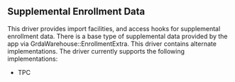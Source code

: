 ## Supplemental Enrollment Data

This driver provides import facilities, and access hooks for supplemental enrollment data.  There is a base type of supplemental data provided by the app via GrdaWarehouse::EnrollmentExtra.  This driver contains alternate implementations.  The driver currently supports the following implementations:

* TPC
